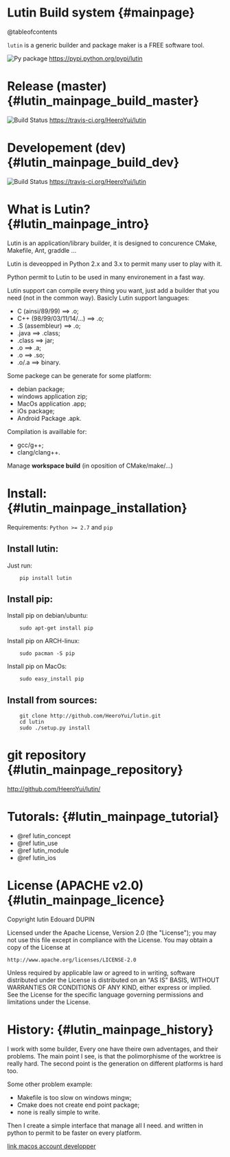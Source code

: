 Lutin Build system                               {#mainpage}
==================

@tableofcontents

`lutin` is a generic builder and package maker is a FREE software tool.


![Py package](https://badge.fury.io/py/lutin.png) https://pypi.python.org/pypi/lutin


Release (master)                                 {#lutin_mainpage_build_master}
================

![Build Status](https://travis-ci.org/HeeroYui/lutin.svg?branch=master) https://travis-ci.org/HeeroYui/lutin


Developement (dev)                               {#lutin_mainpage_build_dev}
==================

![Build Status](https://travis-ci.org/HeeroYui/lutin.svg?branch=dev) https://travis-ci.org/HeeroYui/lutin


What is Lutin?                                   {#lutin_mainpage_intro}
==============

Lutin is an application/library builder, it is designed to concurence CMake, Makefile, Ant, graddle ...

Lutin is deveopped in Python 2.x and 3.x to permit many user to play with it.

Python permit to Lutin to be used in many environement in a fast way.

Lutin support can compile every thing you want, just add a builder that you need (not in the common way). Basicly Lutin support languages:
  - C (ainsi/89/99) ==> .o;
  - C++ (98/99/03/11/14/...) ==> .o;
  - .S (assembleur) ==> .o;
  - .java ==> .class;
  - .class ==> jar;
  - .o ==> .a;
  - .o ==> .so;
  - .o/.a ==> binary.

Some packege can be generate for some platform:
  - debian package;
  - windows application zip;
  - MacOs application .app;
  - iOs package;
  - Android Package .apk.

Compilation is availlable for:
  - gcc/g++;
  - clang/clang++.

Manage **workspace build** (in oposition of CMake/make/...)


Install:                                         {#lutin_mainpage_installation}
========

Requirements: ``Python >= 2.7`` and ``pip``

Install lutin:
--------------

Just run:
```{.sh}
	pip install lutin
```

Install pip:
------------

Install pip on debian/ubuntu:
```{.sh}
	sudo apt-get install pip
```

Install pip on ARCH-linux:
```{.sh}
	sudo pacman -S pip
```

Install pip on MacOs:
```{.sh}
	sudo easy_install pip
```

Install from sources:
---------------------

```{.sh}
	git clone http://github.com/HeeroYui/lutin.git
	cd lutin
	sudo ./setup.py install
```

git repository                                   {#lutin_mainpage_repository}
==============

http://github.com/HeeroYui/lutin/

Tutorals:                                        {#lutin_mainpage_tutorial}
=========

  - @ref lutin_concept
  - @ref lutin_use
  - @ref lutin_module
  - @ref lutin_ios


License (APACHE v2.0)                            {#lutin_mainpage_licence}
=====================

Copyright lutin Edouard DUPIN

Licensed under the Apache License, Version 2.0 (the "License");
you may not use this file except in compliance with the License.
You may obtain a copy of the License at

    http://www.apache.org/licenses/LICENSE-2.0

Unless required by applicable law or agreed to in writing, software
distributed under the License is distributed on an "AS IS" BASIS,
WITHOUT WARRANTIES OR CONDITIONS OF ANY KIND, either express or implied.
See the License for the specific language governing permissions and
limitations under the License.


History:                                         {#lutin_mainpage_history}
========

I work with some builder, Every one have theire own adventages, and their problems.
The main point I see, is that the polimorphisme of the worktree is really hard.
The second point is the generation on different platforms is hard too.

Some other problem example:
  - Makefile is too slow on windows mingw;
  - Cmake does not create end point package;
  - none is really simple to write.

Then I create a simple interface that manage all I need. and written in python to permit to be faster on every platform.


[link macos account developper](https://developer.apple.com/library/content/documentation/IDEs/Conceptual/AppStoreDistributionTutorial/AddingYourAccounttoXcode/AddingYourAccounttoXcode.html)
